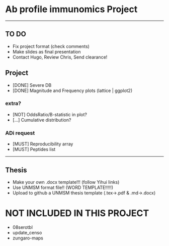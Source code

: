 # Ab profile immunomics Project

---

## TO DO

- Fix project format (check comments)
- Make slides as final presentation
- Contact Hugo, Review Chris, Send clearance!

## Project

- [DONE] Severe DB
- [DONE] Magnitude and Frequency plots (lattice | ggplot2)

### extra?
- [NOT] OddsRatio/B-statistic in plot?
- [...] Cumulative distribution?

### ADi request

- [MUST] Reproducibility array
- [MUST] Peptides list

---

## Thesis

- Make your own .docx template!!! (follow Yihui links)
- Use UNMSM format file!! (WORD TEMPLATE!!!!!)
- Upload to github a UNMSM thesis template (.tex->.pdf & .md->.docx)

# NOT INCLUDED IN THIS PROJECT

- 08serotbl
- update_censo
- zungaro-maps
